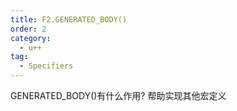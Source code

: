 ```yaml
---
title: F2.GENERATED_BODY()
order: 2
category:
  - u++
tag:
  - Specifiers
---
```


<chatmessage avatar="../../assets/emoji/bqb (4).png" :avatarWidth="40">
GENERATED_BODY()有什么作用?
</chatmessage>

<chatmessage avatar="../../assets/emoji/bqb (2).png" :avatarWidth="40" alignLeft>
帮助实现其他宏定义
</chatmessage>





